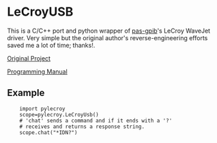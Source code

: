 LeCroyUSB
=========

This is a C/C++ port and python wrapper of
[pas-gpib](https://github.com/hansiglaser/pas-gpib/blob/master/usb/usblecroy.pas)'s LeCroy WaveJet driver.
Very simple but the original author's reverse-engineering efforts
saved me a lot of time; thanks!.

[Original Project](https://github.com/hansiglaser/pas-gpib)

[Programming Manual]()

Example
-------

        import pylecroy
        scope=pylecroy.LeCroyUsb()
        # 'chat' sends a command and if it ends with a '?'
        # receives and returns a response string.
        scope.chat("*IDN?")
